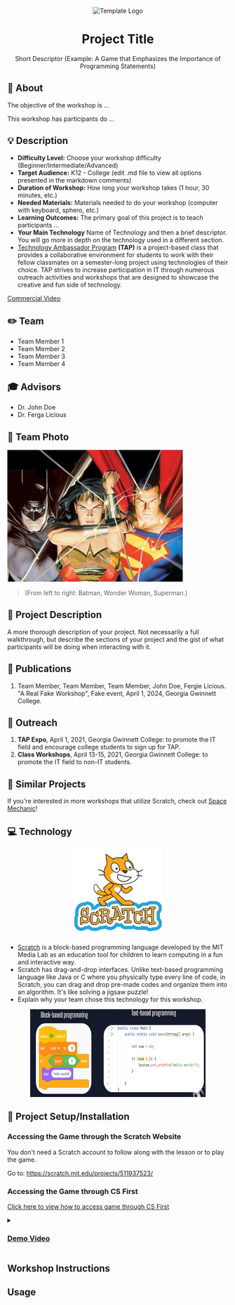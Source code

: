 <!-- height or width of logo may be adjusted -->
<!-- This section is where you will replace the link to your transparent logo, the title of your project, and the very short desciptor of your project -->
<!-- If you used Canva to make your icon and don't want to pay for a background remover, you can use the website https://www.remove.bg/ to do so -->
<p align="center">
  <img alt="Template Logo" src="https://github.com/jvalram/project-template/blob/main/media/logo/Transparent%20Version.png" width="" height="350" />
  <h1 align="center">Project Title</h1>
  <p align="center">Short Descriptor (Example: A Game that Emphasizes the Importance of Programming Statements)</p>
</p>
<!-- the emojis are not set in stone! If you'd like you can remove them entirely or select your own from https://gist.github.com/rxaviers/7360908 you are welcome to -->

## :loudspeaker: About
The objective of the workshop is  ...
<!-- You can look at other TAP projects if you need a better idea of how to describe your workshops objectives -->

This workshop has participants do ...

## :bulb: Description
<!-- 
Your Options for target audience: 
  - High School
  - College
  - Middle School
  - K-12
  - Non-Stem
  - Undergraduate
You can select from a range of audiences or a single auidience. Examples: 
    Middle School - College 
    High School - College
    K-12
  You will be presenting most often to your peers who are taking introductory technology classes, so more often than not you should be including college in your target audience range. 
-->
* <b>Difficulty Level:</b> Choose your workshop difficulty (Beginner/Intermediate/Advanced)
* <b>Target Audience:</b> K12 - College (edit .md file to view all options presented in the markdown comments)
* <b>Duration of Workshop:</b> How long your workshop takes (1 hour, 30 minutes, etc.) 
* <b>Needed Materials:</b> Materials needed to do your workshop (computer with keyboard, sphero, etc.)
* <b>Learning Outcomes:</b> The primary goal of this project is to teach participants ...
* <b>Your Main Technology</b> Name of Technology and then a brief descriptor. You will go more in depth on the technology used in a different section. 
* [Technology Ambassador Program](https://tapggc.org/) <b>(TAP)</b> is a project-based class that provides a collaborative environment for students to work with their fellow classmates on a semester-long project using technologies of their choice. TAP strives to increase participation in IT through numerous outreach activities and workshops that are designed to showcase the creative and fun side of technology.
<!-- Commercial Video stored in the Media folder will be linked here -->
[Commercial Video](https://github.com/user-attachments/assets/b1126403-8272-46df-abeb-81e0fcd8bca6)




## :pencil2: Team

* Team Member 1
* Team Member 2
* Team Member 3
* Team Member 4

## :mortar_board: Advisors
<!-- name of the two professors overseeing your TAP class -->
* Dr. John Doe
* Dr. Ferga Licious

## :rocket: Team Photo
<!-- Use the team photo of your choice once youve uploaded it to the team photo folder within the media folder -->
<img src = "media/team photo/Team Photo.JPG" width="" height="300">

> (From left to right: Batman,  Wonder Woman, Superman.)
<!-- replace with full names of your team members -->

## :page_with_curl: Project Description
A more thorough description of your project. Not necessarily a full walkthrough, but describe the sections of your project and the gist of what participants will be doing when interacting with it.

## :memo: Publications
<!-- team members, then professors/advisors. "Name of Publication", event, date and year, Georgia Gwinnett College -->
1. Team Member, Team Member, Team Member, John Doe, Fergie Licious. "A Real Fake Workshop", Fake event, April 1, 2024, Georgia Gwinnett College.  

## :open_hands: Outreach
<!-- Replace these with the outreach your team has done. -->
1. <b>TAP Expo</b>, April 1, 2021, Georgia Gwinnett College: to promote the IT field and encourage college students to sign up for TAP.
2. <b>Class Workshops</b>, April 13-15, 2021, Georgia Gwinnett College: to promote the IT field to non-IT students.

## :mag_right: Similar Projects
<!-- replace with a project done in the tap program that is related in some way to your own. Can be a sister project done during your TAP semester or a TAP project done in the past. -->
If you're interested in more workshops that utilize Scratch, check out [Space Mechanic](https://github.com/TAP-GGC/NinjaTurtles)!

## :computer: Technology
<!-- Replace Scratch with whatever technology you're using and make sure to have a logo of that technology uploaded to the technology folder within the media folder -->
<p align="center">
  <img alt="Scratch Logo" src = "Media/Technology/scratch logo.png" width="200" height="200"/>
</p>
<!-- remember to replace the website too! -->

* [Scratch](https://scratch.mit.edu/) is a block-based programming language developed by the MIT Media Lab as an education tool for children to learn computing in a fun and interactive way.
* Scratch has drag-and-drop interfaces. Unlike text-based programming language like Java or C where you physically type every line of code, in Scratch, you can drag and drop pre-made codes and organize them into an algorithm. It's like solving a jigsaw puzzle!
* Explain why your team chose this technology for this workshop.

<p align="center">
<img src = "Media/Technology/block-based language.png" width ="400" height="200">
</p>


## :floppy_disk: Project Setup/Installation 

### Accessing the Game through the Scratch Website

You don't need a Scratch account to follow along with the lesson or to play the game. 

Go to:
https://scratch.mit.edu/projects/511937523/

### Accessing the Game through CS First

[Click here to view how to access game through CS First](/Documents/CS%20First%20Walkthrough/CS%20First%20Walkthrough.md)

<details>
<summary><h3><b><u>Demo Video</u></b></h3></summary>

[Demo Video](https://github.com/user-attachments/assets/c1605fe8-f7e2-4b9e-b336-8fb364e39cec)

</details>


## Workshop Instructions 

## Usage

